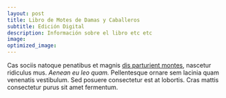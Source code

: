 ```yaml
---
layout: post
title: Libro de Motes de Damas y Caballeros
subtitle: Edición Digital
description: Información sobre el libro etc etc
image: 
optimized_image:
---
```


Cas sociis natoque penatibus et magnis <a href="#">dis parturient montes</a>, nascetur ridiculus mus. *Aenean eu leo quam.* Pellentesque ornare sem lacinia quam venenatis vestibulum. Sed posuere consectetur est at lobortis. Cras mattis consectetur purus sit amet fermentum.








